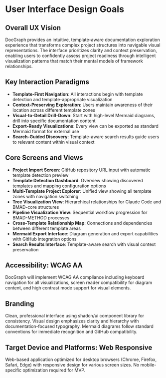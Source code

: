 # User Interface Design Goals

## Overall UX Vision
DocGraph provides an intuitive, template-aware documentation exploration experience that transforms complex project structures into navigable visual representations. The interface prioritizes clarity and context preservation, enabling users to confidently assess project readiness through intelligent visualization patterns that match their mental models of framework relationships.

## Key Interaction Paradigms
- **Template-First Navigation**: All interactions begin with template detection and template-appropriate visualization
- **Context-Preserving Exploration**: Users maintain awareness of their location across different template zones
- **Visual-to-Detail Drill-Down**: Start with high-level Mermaid diagrams, drill into specific documentation content
- **Export-Ready Visualizations**: Every view can be exported as standard Mermaid format for external use
- **Search-Guided Discovery**: Template-aware search results guide users to relevant content within visual context

## Core Screens and Views
- **Project Import Screen**: GitHub repository URL input with automatic template detection preview
- **Template Detection Dashboard**: Overview showing discovered templates and mapping configuration options
- **Multi-Template Project Explorer**: Unified view showing all template zones with navigation switching
- **Tree Visualization View**: Hierarchical relationships for Claude Code and BMAD-core structures
- **Pipeline Visualization View**: Sequential workflow progression for BMAD-METHOD processes
- **Cross-Template Relationship Map**: Connections and dependencies between different template areas
- **Mermaid Export Interface**: Diagram generation and export capabilities with GitHub integration options
- **Search Results Interface**: Template-aware search with visual context preservation

## Accessibility: WCAG AA
DocGraph will implement WCAG AA compliance including keyboard navigation for all visualizations, screen reader compatibility for diagram content, and high contrast mode support for visual elements.

## Branding
Clean, professional interface using shadcn/ui component library for consistency. Visual design emphasizes clarity and hierarchy with documentation-focused typography. Mermaid diagrams follow standard conventions for immediate recognition and GitHub compatibility.

## Target Device and Platforms: Web Responsive
Web-based application optimized for desktop browsers (Chrome, Firefox, Safari, Edge) with responsive design for various screen sizes. No mobile-specific optimization required for MVP.
